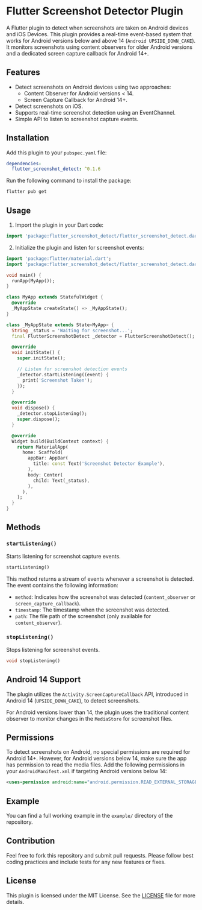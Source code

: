 
# Flutter Screenshot Detector Plugin

A Flutter plugin to detect when screenshots are taken on Android devices and iOS Devices. This plugin provides a real-time event-based system that works for Android versions below and above 14 (`Android UPSIDE_DOWN_CAKE`). It monitors screenshots using content observers for older Android versions and a dedicated screen capture callback for Android 14+.

## Features

- Detect screenshots on Android devices using two approaches:
  - Content Observer for Android versions < 14.
  - Screen Capture Callback for Android 14+.
- Detect screenshots on iOS.
- Supports real-time screenshot detection using an EventChannel.
- Simple API to listen to screenshot capture events.

## Installation

Add this plugin to your `pubspec.yaml` file:

```yaml
dependencies:
  flutter_screenshot_detect: ^0.1.6
```

Run the following command to install the package:

```bash
flutter pub get
```

## Usage

1. Import the plugin in your Dart code:

```dart
import 'package:flutter_screenshot_detect/flutter_screenshot_detect.dart';
```

2. Initialize the plugin and listen for screenshot events:

```dart
import 'package:flutter/material.dart';
import 'package:flutter_screenshot_detect/flutter_screenshot_detect.dart';

void main() {
  runApp(MyApp());
}

class MyApp extends StatefulWidget {
  @override
  _MyAppState createState() => _MyAppState();
}

class _MyAppState extends State<MyApp> {
  String _status = 'Waiting for screenshot...';
  final FlutterScreenshotDetect _detector = FlutterScreenshotDetect();

  @override
  void initState() {
    super.initState();

    // Listen for screenshot detection events
    _detector.startListening((event) {
      print('Screenshot Taken');
    });
  }

  @override
  void dispose() {
    _detector.stopListening();
    super.dispose();
  }

  @override
  Widget build(BuildContext context) {
    return MaterialApp(
      home: Scaffold(
        appBar: AppBar(
          title: const Text('Screenshot Detector Example'),
        ),
        body: Center(
          child: Text(_status),
        ),
      ),
    );
  }
}
```

## Methods

### `startListening()`

Starts listening for screenshot capture events.

```dart
startListening()
```

This method returns a stream of events whenever a screenshot is detected. The event contains the following information:

- `method`: Indicates how the screenshot was detected (`content_observer` or `screen_capture_callback`).
- `timestamp`: The timestamp when the screenshot was detected.
- `path`: The file path of the screenshot (only available for `content_observer`).

### `stopListening()`

Stops listening for screenshot events.

```dart
void stopListening()
```

## Android 14 Support

The plugin utilizes the `Activity.ScreenCaptureCallback` API, introduced in Android 14 (`UPSIDE_DOWN_CAKE`), to detect screenshots.

For Android versions lower than 14, the plugin uses the traditional content observer to monitor changes in the `MediaStore` for screenshot files.

## Permissions

To detect screenshots on Android, no special permissions are required for Android 14+. However, for Android versions below 14, make sure the app has permission to read the media files. Add the following permissions in your `AndroidManifest.xml` if targeting Android versions below 14:

```xml
<uses-permission android:name="android.permission.READ_EXTERNAL_STORAGE" />
```

## Example

You can find a full working example in the `example/` directory of the repository.

## Contribution

Feel free to fork this repository and submit pull requests. Please follow best coding practices and include tests for any new features or fixes.

## License

This plugin is licensed under the MIT License. See the [LICENSE](./LICENSE) file for more details.
